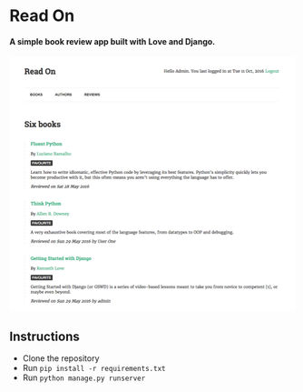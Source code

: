 # Read On
#### A simple book review app built with Love and Django.

![alt Screenshot](https://github.com/shopnilsazal/readon/raw/master/screenshot.png "Readon screenshot")

## Instructions

* Clone the repository 
* Run `pip install -r requirements.txt`
* Run `python manage.py runserver`
